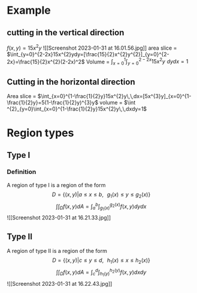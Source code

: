 
# Example
## cutting in the vertical direction
$f(x,y)=15x^{2}y$
![[Screenshot 2023-01-31 at 16.01.56.jpg]]
area slice = $\int_{y=0}^{2-2x}15x^{2}ydy=[\frac{15}{2}x^{2}y^{2}]_{y=0}^{2-2x}=\frac{15}{2}x^{2}(2-2x)^2$ 
Volume = $\int^{1}_{x=0}\int^{2-2x}_{y=0}15x^{2}y\,\,dydx=1$ 

## Cutting in the horizontal direction
Area slice = $\int_{x=0}^{1-\frac{1}{2}y}15x^{2}y\,\,dx=[5x^{3}y]_{x=0}^{1-\frac{1}{2}y}=5(1-\frac{1}{2}y)^{3}y$
volume = $\int ^{2}_{y=0}\int_{x=0}^{1-\frac{1}{2}y}15x^{2}y\,\,dxdy=1$

# Region types
## Type I
### Definition 
A region of type I is a region of the form$$D=\{(x,y)|a≤x≤b,\,\,\,\,g_{1}(x)≤y≤g_{2}(x) \}$$$$\int\int_{D}f(x,y)dA=\int _{a}^{b} \int_{g_{1}(x)}^{g_{2}(x)}f(x,y)dydx$$
![[Screenshot 2023-01-31 at 16.21.33.jpg]]
## Type II
A region of type II is a region of the form $$D=\{(x,y)|c≤y≤d,\,\,\,\,h_{1}(x)≤x≤h_{2}(x) \}$$$$\int\int_{D}f(x,y)dA=\int _{c}^{d} \int_{h_{1}(y)}^{h_{2}(y)}f(x,y)dxdy$$![[Screenshot 2023-01-31 at 16.22.43.jpg]]
